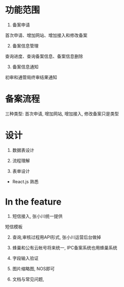 # 功能范围

1. 备案申请

首次申请、增加网站、增加接入和修改备案

2. 备案信息管理

查询进度、查询备案信息、备案信息删除

3. 备案信息通知

初审和通管局终审结果通知


# 备案流程

三种类型: 首次申请, 增加网站, 增加接入, 修改备案只是类型

# 设计

1. 数据表设计

2. 流程理解

3. 表单设计

* React.js 熟悉


# In the feature

1.  短信接入, 张小川统一提供

短信模板

2. 查询,审核过程用API形式,  张小川运营后台做掉

3.  蜂巢和公有云帐号将来统一, IPC备案系统也用蜂巢系统

4. 字段输入验证

5. 图片缩略图, NOS即可

6. 文档与常见问题,



